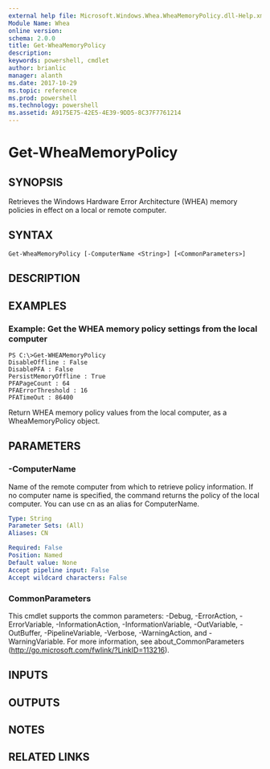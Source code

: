 ```yaml
---
external help file: Microsoft.Windows.Whea.WheaMemoryPolicy.dll-Help.xml
Module Name: Whea
online version: 
schema: 2.0.0
title: Get-WheaMemoryPolicy
description: 
keywords: powershell, cmdlet
author: brianlic
manager: alanth
ms.date: 2017-10-29
ms.topic: reference
ms.prod: powershell
ms.technology: powershell
ms.assetid: A9175E75-42E5-4E39-9DD5-8C37F7761214
---
```


# Get-WheaMemoryPolicy

## SYNOPSIS
Retrieves the Windows Hardware Error Architecture (WHEA) memory policies in effect on a local or remote computer.

## SYNTAX

```
Get-WheaMemoryPolicy [-ComputerName <String>] [<CommonParameters>]
```

## DESCRIPTION

## EXAMPLES

### Example: Get the WHEA memory policy settings from the local computer
```
PS C:\>Get-WHEAMemoryPolicy
DisableOffline : False
DisablePFA : False
PersistMemoryOffline : True
PFAPageCount : 64
PFAErrorThreshold : 16
PFATimeOut : 86400
```

Return WHEA memory policy values from the local computer, as a WheaMemoryPolicy object.

## PARAMETERS

### -ComputerName
Name of the remote computer from which to retrieve policy information.
If no computer name is specified, the command returns the policy of the local computer.
You can use cn as an alias for ComputerName.

```yaml
Type: String
Parameter Sets: (All)
Aliases: CN

Required: False
Position: Named
Default value: None
Accept pipeline input: False
Accept wildcard characters: False
```

### CommonParameters
This cmdlet supports the common parameters: -Debug, -ErrorAction, -ErrorVariable, -InformationAction, -InformationVariable, -OutVariable, -OutBuffer, -PipelineVariable, -Verbose, -WarningAction, and -WarningVariable. For more information, see about_CommonParameters (http://go.microsoft.com/fwlink/?LinkID=113216).

## INPUTS

## OUTPUTS

## NOTES

## RELATED LINKS

